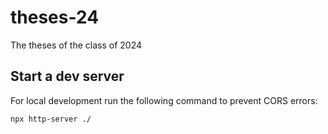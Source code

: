# theses-24

The theses of the class of 2024

## Start a dev server

For local development run the following command to prevent CORS errors:

```
npx http-server ./
```
